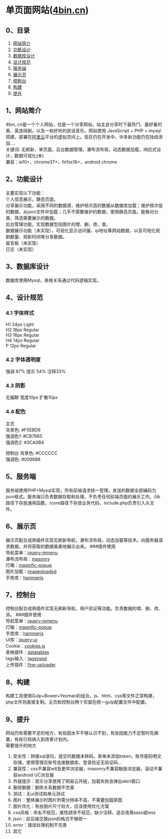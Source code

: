 单页面网站([4bin.cn](http://4bin.cn))
========================================

## 0、目录

1. [网站简介](#user-content-head1)
2. [功能设计](#user-content-head2)
3. [数据库设计](#user-content-head3)
4. [设计规范](#user-content-head4)
5. [服务端](#user-content-head5)
6. [展示页](#user-content-head6)
7. [控制台](#user-content-head7)
8. [构建](#user-content-head8)
9. [提升](#user-content-head9)

## 1、网站简介<h4 id="head1"></h4>
4bin,.cn是一个个人网站，也是一个分享网站，站主会分享时下最热门、最好看的美、英连续剧，以及一些好听的民谣音乐。网站使用 JavaScript + PHP + mysql 搭建，部署在[阿里云](https://www.aliyun.com)平台的虚拟空间上。现在仍在开发中，许多新功能仍在陆续添加....    
关键词: 无刷新，单页面，后台数据管理，瀑布流布局，动态数据加载，响应式设计，数据可视化(未)     
兼容：ie10+，chrome37+，firfox16+，android chrome      

## 2、功能设计<h4 id="head2"></h4>
主要实现以下功能：   
个人信息展示，静态页面。     
分享展示功能，采用不同的数据源，维护频次高的数据从数据库加载；维护频次低的数据，从json文件中加载；几乎不需要维护的数据，使用静态页面。能够对分类、筛选需要展示的数据。    
后台管理功能，实现数据包括图片的增、删、改、查。         
数据展示功能（未实现），可视化显示访问量、ip地址等网站数据，以及可视化观剧数量、观影时间等分享数据。        
留言板（未实现）           
日志（未实现）             

## 3、数据库设计<h4 id="head3"></h4>
数据库使用Mysql，表格关系通过代码逻辑实现。                 

## 4、设计规范<h4 id="head4"></h4>          
### 4.1 字体样式          
H1 24px Light           
H2 18px Regular          
H3 16px Regular         
H4 14px Regular          
P 12px Regular  

### 4.2 字体透明度
强调 87%     提示 54%     注释33%

### 4.3 阴影 
无偏移   宽度10px   扩散10px 
     
### 4.4 配色
主页   
背景色: #F5EBD6  
强调色1: #CB7665  
强调色2: #3CA0B4  

控制台
背景色: #CCCCCC  
强调色: #009688  

## 5、服务端<h4 id="head5"></h4>   
服务端使用PHP+Mysql实现，所有前端请求统一受理，发送的数据全部编码为json格式。服务端只负责数据存取和处理，不负责任何前端页面的展示工作。/lib路径下存放通用函数，/core路径下存放业务代码，include.php负责引入头文件。

## 6、展示页<h4 id="head6"></h4>  
展示页配合成熟插件实现无刷新导航，瀑布流布局，动态加载等技术。向服务器请求数据，并将获取的数据美美地展示出来。 
###插件使用  
导航菜单：[jquery-mmenu](http://mmenu.frebsite.nl/)    
瀑布流布局：[masonry](http://masonry.desandro.com/)    
灯箱：[magnific-popup](http://dimsemenov.com/plugins/magnific-popup/)    
图片加载：[imagesloaded](http://imagesloaded.desandro.com/)  
手势库：[hammerjs](http://hammerjs.github.io/)  

## 7、控制台<h4 id="head7"></h4>  
控制台配合成熟插件实现无刷新导航，用户验证等功能。负责数据的增、删、改、添。
###插件使用    
导航菜单：[jquery-mmenu](http://mmenu.frebsite.nl/)   
灯箱：[magnific-popup](http://dimsemenov.com/plugins/magnific-popup/)    
手势库：[hammerjs](http://hammerjs.github.io/)   
UI库：[jquery-ui](http://jqueryui.com/)    
Cookie：[cookies.js](https://github.com/franciscop/cookies.js)  
表格插件：[datatables](https://datatables.net/)  
tags输入：[tagsinput](http://jquery-plugins.net/bootstrap-tags-input)  
上传插件：[fine-uploader](http://fineuploader.com/)

## 8、构建<h4 id="head8"></h4>  
构建工具使用Gulp+Bower+Yeoman的组合。js、html、css等文件正常构建，php文件则直接复制。主页和控制台两个页面在统一gulp配置文件中配置。

## 9、提升<h4 id="head9"></h4>  
网站仍有需要不足的地方，有些因水平不够认识不到，有些因能力不足暂时先搁置，有些已经纳入到改善计划内。  
需要提升的地方  
1. 安全性：拼接sql语句，提交的数据未转码，表单未添加token，账号密码明文存储，使用管理员账号连接数据库、登录验证无验证码...  
2. 兼容性：css不兼容ie8及更早浏览器，masonry不兼容魅族浏览器，滚动不兼容android UC浏览器  
3. 外链提示：音乐分享使用了网易云外链，加载失败会弹出alert窗口    
4. 删除数据：删除关系数据不完善  
5. 测试：无ui测试和单元测试  
6. 图片：整体展示时图片所需分辨率不高，不需要加载原图  
7. 图片优化：有些图片尺寸较大，应该使用优化方案  
8. css风格：命名不规范，属性顺序不规范，缺少注释，适合改用sass或less  
9. json：前后端交换json的格式不够统一  
10. error：错误处理机制不完善  
11. 其它  
